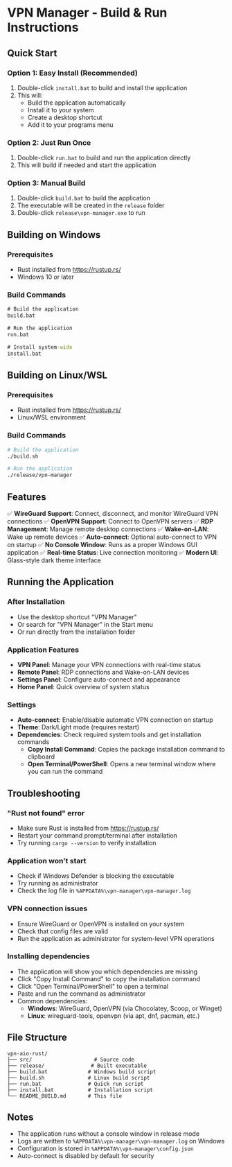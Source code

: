 # VPN Manager - Build & Run Instructions

## Quick Start

### Option 1: Easy Install (Recommended)
1. Double-click `install.bat` to build and install the application
2. This will:
   - Build the application automatically
   - Install it to your system
   - Create a desktop shortcut
   - Add it to your programs menu

### Option 2: Just Run Once
1. Double-click `run.bat` to build and run the application directly
2. This will build if needed and start the application

### Option 3: Manual Build
1. Double-click `build.bat` to build the application
2. The executable will be created in the `release` folder
3. Double-click `release\vpn-manager.exe` to run

## Building on Windows

### Prerequisites
- Rust installed from https://rustup.rs/
- Windows 10 or later

### Build Commands
```cmd
# Build the application
build.bat

# Run the application
run.bat

# Install system-wide
install.bat
```

## Building on Linux/WSL

### Prerequisites
- Rust installed from https://rustup.rs/
- Linux/WSL environment

### Build Commands
```bash
# Build the application
./build.sh

# Run the application
./release/vpn-manager
```

## Features

✅ **WireGuard Support**: Connect, disconnect, and monitor WireGuard VPN connections
✅ **OpenVPN Support**: Connect to OpenVPN servers
✅ **RDP Management**: Manage remote desktop connections
✅ **Wake-on-LAN**: Wake up remote devices
✅ **Auto-connect**: Optional auto-connect to VPN on startup
✅ **No Console Window**: Runs as a proper Windows GUI application
✅ **Real-time Status**: Live connection monitoring
✅ **Modern UI**: Glass-style dark theme interface

## Running the Application

### After Installation
- Use the desktop shortcut "VPN Manager"
- Or search for "VPN Manager" in the Start menu
- Or run directly from the installation folder

### Application Features
- **VPN Panel**: Manage your VPN connections with real-time status
- **Remote Panel**: RDP connections and Wake-on-LAN devices
- **Settings Panel**: Configure auto-connect and appearance
- **Home Panel**: Quick overview of system status

### Settings
- **Auto-connect**: Enable/disable automatic VPN connection on startup
- **Theme**: Dark/Light mode (requires restart)
- **Dependencies**: Check required system tools and get installation commands
  - **Copy Install Command**: Copies the package installation command to clipboard
  - **Open Terminal/PowerShell**: Opens a new terminal window where you can run the command

## Troubleshooting

### "Rust not found" error
- Make sure Rust is installed from https://rustup.rs/
- Restart your command prompt/terminal after installation
- Try running `cargo --version` to verify installation

### Application won't start
- Check if Windows Defender is blocking the executable
- Try running as administrator
- Check the log file in `%APPDATA%\vpn-manager\vpn-manager.log`

### VPN connection issues
- Ensure WireGuard or OpenVPN is installed on your system
- Check that config files are valid
- Run the application as administrator for system-level VPN operations

### Installing dependencies
- The application will show you which dependencies are missing
- Click "Copy Install Command" to copy the installation command
- Click "Open Terminal/PowerShell" to open a terminal
- Paste and run the command as administrator
- Common dependencies:
  - **Windows**: WireGuard, OpenVPN (via Chocolatey, Scoop, or Winget)
  - **Linux**: wireguard-tools, openvpn (via apt, dnf, pacman, etc.)

## File Structure

```
vpn-aio-rust/
├── src/                    # Source code
├── release/               # Built executable
├── build.bat             # Windows build script
├── build.sh              # Linux build script
├── run.bat               # Quick run script
├── install.bat           # Installation script
└── README_BUILD.md       # This file
```

## Notes

- The application runs without a console window in release mode
- Logs are written to `%APPDATA%\vpn-manager\vpn-manager.log` on Windows
- Configuration is stored in `%APPDATA%\vpn-manager\config.json`
- Auto-connect is disabled by default for security